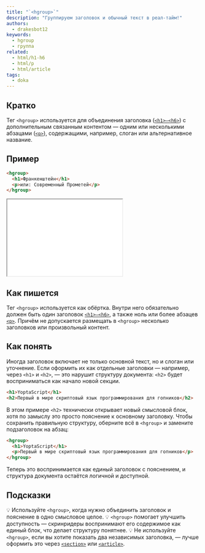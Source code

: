 ```yaml
---
title: "`<hgroup>`"
description: "Группируем заголовок и обычный текст в реал-тайм!"
authors:
  - drakesbot12
keywords:
  - hgroup
  - группа
related:
  - html/h1-h6
  - html/p
  - html/article
tags:
  - doka
---
```


## Кратко

Тег `<hgroup>` используется для объединения заголовка ([`<h1>–<h6>`](html/h1-h6/)) с дополнительным связанным контентом — одним или несколькими абзацами ([`<p>`](html/p/)), содержащими, например, слоган или альтернативное название.

## Пример

```html
<hgroup>
  <h1>Франкенштейн</h1>
  <p>или: Современный Прометей</p>
</hgroup>
```

<iframe title="Пример hgroup" src="demos/basic/" height="200"></iframe>

## Как пишется

Тег `<hgroup>` используется как обёртка. Внутри него обязательно должен быть один заголовок [`<h1>–<h6>`](html/h1-h6/), а также ноль или более абзацев [`<p>`](html/p/). Причём не допускается размещать в `<hgroup>` несколько заголовков или произвольный контент.

## Как понять

Иногда заголовок включает не только основной текст, но и слоган или уточнение. Если оформить их как отдельные заголовки — например, через `<h1>` и `<h2>`, — это нарушит структуру документа: `<h2>` будет восприниматься как начало новой секции.

```html
<h1>YoptaScript</h1>
<h2>Первый в мире скриптовый язык программирования для гопников</h2>
```

В этом примере `<h2>` технически открывает новый смысловой блок, хотя по замыслу это просто пояснение к основному заголовку.
Чтобы сохранить правильную структуру, оберните всё в `<hgroup>` и замените подзаголовок на абзац:

```html
<hgroup>
  <h1>YoptaScript</h1>
  <p>Первый в мире скриптовый язык программирования для гопников</p>
</hgroup>
```

Теперь это воспринимается как единый заголовок с пояснением, и структура документа остаётся логичной и доступной.

## Подсказки

💡 Используйте `<hgroup>`, когда нужно объединить заголовок и пояснение в одно смысловое целое.
💡 `<hgroup>` помогает улучшить доступность — скринридеры воспринимают его содержимое как единый блок, что делает структуру понятнее.
💡 Не используйте `<hgroup>`, если вы хотите показать два независимых заголовка, — лучше оформить это через [`<section>`](html/section/) или [`<article>`](html/article/).